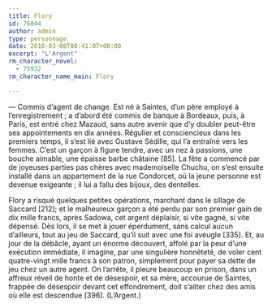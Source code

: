```yaml
---
title: Flory
id: 76844
author: admin
type: personnage
date: 2010-03-08T08:41:07+00:00
excerpt: "L'Argent"
rm_character_novel:
  - 75932
rm_character_name_main: Flory

---
```

— Commis d&rsquo;agent de change. Est né à Saintes, d&rsquo;un père employé à l&rsquo;enregistrement ; a d&rsquo;abord été commis de banque à Bordeaux, puis, à Paris, est entré chez Mazaud, sans autre avenir que d&rsquo;y doubler peut-être ses appointements en dix années. Régulier et consciencieux dans les premiers temps, il s&rsquo;est lié avec Gustave Sédille, qui l&rsquo;a entraîné vers les femmes. C&rsquo;est un garçon à figure tendre, avec un nez à passions, une bouche aimable, une épaisse barbe châtaine [85]. La fête a commencé par de joyeuses parties pas chères avec mademoiselle Chuchu, on s&rsquo;est ensuite installé dans un appartement de la rue Condorcet, où la jeune personne est devenue exigeante ; il lui a fallu des bijoux, des dentelles.

Flory a risqué quelques petites opérations, marchant dans le sillage de Saccard [212]; et le malheureux garçon a été perdu par son premier gain de dix mille francs, après Sadowa, cet argent déplaisir, si vite gagné, si vite dépensé. Dès lors, il se met à jouer éperdument, sans calcul aucun d&rsquo;ailleurs, tout au jeu de Saccard, qu&rsquo;il suit avec une foi aveugle [335]. Et, au jour de la débâcle, ayant un énorme découvert, affolé par la peur d&rsquo;une exécution immédiate, il imagine, par une singulière honnêteté, de voler cent quatre-vingt mille francs à son patron, simplement pour payer sa dette de jeu chez un autre agent. On l&rsquo;arrête, il pleure beaucoup en prison, dans un affreux réveil de honte et de désespoir, et sa mère, accourue de Saintes, frappée de désespoir devant cet effondrement, doit s&rsquo;aliter chez des amis où elle est descendue [396]. (L&rsquo;Argent.)